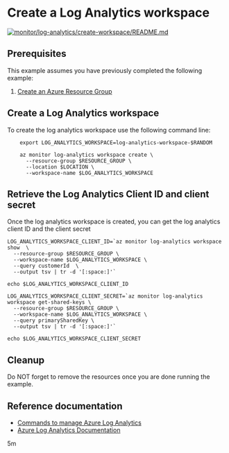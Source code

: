 
# Create a Log Analytics workspace

[![monitor/log-analytics/create-workspace/README.md](https://github.com/Azure-Samples/java-on-azure-examples/actions/workflows/monitor_log_analytics_create_workspace_README_md.yml/badge.svg)](https://github.com/Azure-Samples/java-on-azure-examples/actions/workflows/monitor_log_analytics_create_workspace_README_md.yml)

## Prerequisites

This example assumes you have previously completed the following example:

1. [Create an Azure Resource Group](../../../general/group/create/README.md)

## Create a Log Analytics workspace

<!-- workflow.cron(0 1 * * 0) -->
<!-- workflow.include(../../../general/group/create/README.md) -->
<!-- workflow.run()

  if [[ -z $LOG_ANALYTICS_WORKSPACE ]]; then
    export LOG_ANALYTICS_WORKSPACE=log-analytics-workspace-$RANDOM
    az monitor log-analytics workspace create \
      --resource-group $RESOURCE_GROUP \
      --location $LOCATION \
      --workspace-name $LOG_ANALYTICS_WORKSPACE
  fi

  -->

To create the log analytics workspace use the following command line:

<!-- workflow.skip() -->
```shell
    export LOG_ANALYTICS_WORKSPACE=log-analytics-workspace-$RANDOM

    az monitor log-analytics workspace create \
      --resource-group $RESOURCE_GROUP \
      --location $LOCATION \
      --workspace-name $LOG_ANALYTICS_WORKSPACE
```

## Retrieve the Log Analytics Client ID and client secret

Once the log analytics workspace is created, you can get the log analytics client ID and the client secret

```shell
LOG_ANALYTICS_WORKSPACE_CLIENT_ID=`az monitor log-analytics workspace show  \
  --resource-group $RESOURCE_GROUP \
  --workspace-name $LOG_ANALYTICS_WORKSPACE \
  --query customerId  \
  --output tsv | tr -d '[:space:]'`

echo $LOG_ANALYTICS_WORKSPACE_CLIENT_ID

LOG_ANALYTICS_WORKSPACE_CLIENT_SECRET=`az monitor log-analytics workspace get-shared-keys \
  --resource-group $RESOURCE_GROUP \
  --workspace-name $LOG_ANALYTICS_WORKSPACE \
  --query primarySharedKey \
  --output tsv | tr -d '[:space:]'`

echo $LOG_ANALYTICS_WORKSPACE_CLIENT_SECRET
```


## Cleanup

<!-- workflow.directOnly()

  az group delete --name $RESOURCE_GROUP --yes || true
  if [[ "$RESULT" != Succeeded ]]; then
    exit 1
  fi

  -->

Do NOT forget to remove the resources once you are done running the example.

## Reference documentation

* [Commands to manage Azure Log Analytics](https://docs.microsoft.com/cli/azure/monitor/log-analytics)
* [Azure Log Analytics Documentation](https://docs.microsoft.com/azure/azure-monitor/logs/log-analytics-tutorial)

5m
